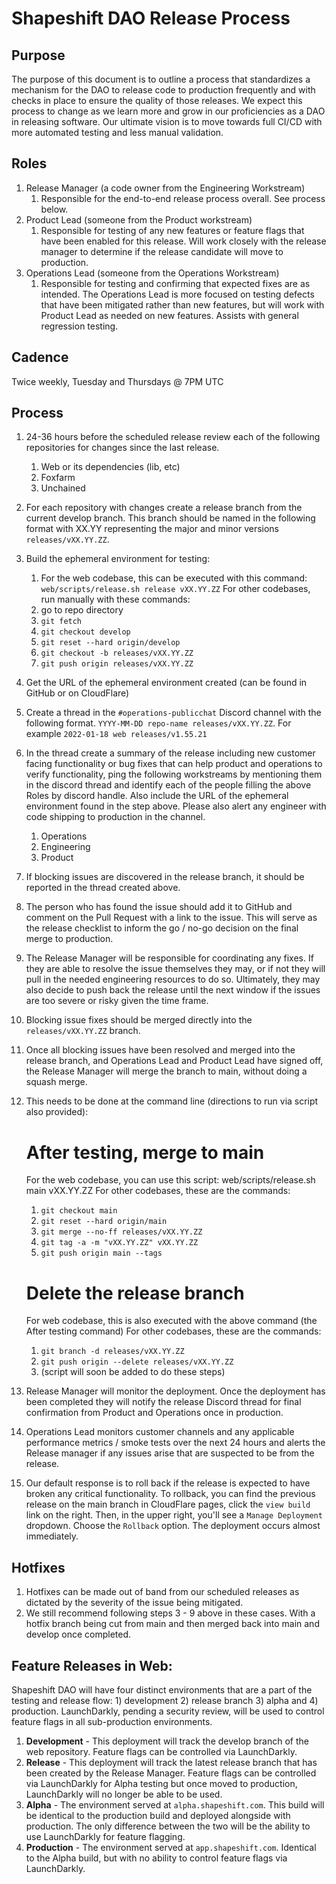 # Shapeshift DAO Release Process

## Purpose

The purpose of this document is to outline a process that standardizes a mechanism for the DAO to release code to production frequently and with checks in place to ensure the quality of those releases. We expect this process to change as we learn more and grow in our proficiencies as a DAO in releasing software. Our ultimate vision is to move towards full CI/CD with more automated testing and less manual validation.

## Roles

1. Release Manager (a code owner from the Engineering Workstream)
    1. Responsible for the end-to-end release process overall. See process below.
1. Product Lead (someone from the Product workstream)
    1. Responsible for testing of any new features or feature flags that have been enabled for this release. Will work closely with the release manager to determine if the release candidate will move to production.
1. Operations Lead (someone from the Operations Workstream)
    1. Responsible for testing and confirming that expected fixes are as intended. The Operations Lead is more focused on testing defects that have been mitigated rather than new features, but will work with Product Lead as needed on new features. Assists with general regression testing.

## Cadence

Twice weekly, Tuesday and Thursdays @ 7PM UTC 

## Process

1. 24-36 hours before the scheduled release review each of the following repositories for changes since the last release.
    1. Web or its dependencies (lib, etc)
    1. Foxfarm
    1. Unchained
2. For each repository with changes create a release branch from the current develop branch. This branch should be named in the following format with XX.YY representing the major and minor versions `releases/vXX.YY.ZZ`.
3. Build the ephemeral environment for testing:
    1. For the web codebase, this can be executed with this command: `web/scripts/release.sh release vXX.YY.ZZ`
    For other codebases, run manually with these commands:
    1. go to repo directory
    1. `git fetch`
    1. `git checkout develop`
    1. `git reset --hard origin/develop`
    1. `git checkout -b releases/vXX.YY.ZZ`
    1. `git push origin releases/vXX.YY.ZZ`
4. Get the URL of the ephemeral environment created (can be found in GitHub or on CloudFlare)
5. Create a thread in the `#operations-publicchat` Discord channel with the following format. `YYYY-MM-DD repo-name releases/vXX.YY.ZZ`. For example `2022-01-18 web releases/v1.55.21`
6. In the thread create a summary of the release including new customer facing functionality or bug fixes that can help product and operations to verify functionality, ping the following workstreams by mentioning them in the discord thread and identify each of the people filling the above Roles by discord handle. Also include the URL of the ephemeral environment found in the step above. Please also alert any engineer with code shipping to production in the channel.
    1. Operations
    1. Engineering
    1. Product
7. If blocking issues are discovered in the release branch, it should be reported in the thread created above.
8. The person who has found the issue should add it to GitHub and comment on the Pull Request with a link to the issue. This will serve as the release checklist to inform the go / no-go decision on the final merge to production.
9. The Release Manager will be responsible for coordinating any fixes. If they are able to resolve the issue themselves they may, or if not they will pull in the needed engineering resources to do so. Ultimately, they may also decide to push back the release until the next window if the issues are too severe or risky given the time frame.
10. Blocking issue fixes should be merged directly into the `releases/vXX.YY.ZZ` branch.
11. Once all blocking issues have been resolved and merged into the release branch, and Operations Lead and Product Lead have signed off, the Release Manager will merge the branch to main, without doing a squash merge.
12. This needs to be done at the command line (directions to run via script also provided):

    # After testing, merge to main

    For the web codebase, you can use this script: web/scripts/release.sh main vXX.YY.ZZ
    For other codebases, these are the commands:
    1. `git checkout main`
    2. `git reset --hard origin/main`
    3. `git merge --no-ff releases/vXX.YY.ZZ`
    4. `git tag -a -m "vXX.YY.ZZ" vXX.YY.ZZ`
    5. `git push origin main --tags`

    # Delete the release branch

    For web codebase, this is also executed with the above command (the After testing command)
    For other codebases, these are the commands:
    1. `git branch -d releases/vXX.YY.ZZ`
    2. `git push origin --delete releases/vXX.YY.ZZ`
    3. (script will soon be added to do these steps)

14. Release Manager will monitor the deployment. Once the deployment has been completed they will notify the release Discord thread for final confirmation from Product and Operations once in production.
15. Operations Lead monitors customer channels and any applicable performance metrics / smoke tests over the next 24 hours and alerts the Release manager if any issues arise that are suspected to be from the release.
16. Our default response is to roll back if the release is expected to have broken any critical functionality. To rollback, you can find the previous release on the main branch in CloudFlare pages, click the `view build` link on the right. Then, in the upper right, you'll see a `Manage Deployment` dropdown. Choose the `Rollback` option. The deployment occurs almost immediately.

## Hotfixes

1. Hotfixes can be made out of band from our scheduled releases as dictated by the severity of the issue being mitigated.
1. We still recommend following steps 3 - 9 above in these cases. With a hotfix branch being cut from main and then merged back into main and develop once completed.
	
## Feature Releases in Web:

Shapeshift DAO will have four distinct environments that are a part of the testing and release flow: 1) development 2) release branch 3) alpha and 4) production. LaunchDarkly, pending a security review, will be used to control feature flags in all sub-production environments.

1. **Development** - This deployment will track the develop branch of the web repository. Feature flags can be controlled via LaunchDarkly.
1. **Release** - This deployment will track the latest release branch that has been created by the Release Manager. Feature flags can be controlled via LaunchDarkly for Alpha testing but once moved to production, LaunchDarkly will no longer be able to be used. 
1. **Alpha** - The environment served at `alpha.shapeshift.com`. This build will be identical to the production build and deployed alongside with production. The only difference between the two will be the ability to use LaunchDarkly for feature flagging.
1. **Production** - The environment served at `app.shapeshift.com`. Identical to the Alpha build, but with no ability to control feature flags via LaunchDarkly.
